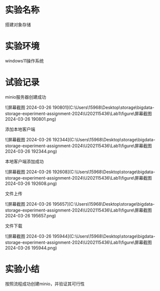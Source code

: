 # 实验名称

搭建对象存储



# 实验环境

windows11操作系统



# 试验记录

minio服务器创建成功

![屏幕截图 2024-03-26 190801](C:\Users\15968\Desktop\storage\bigdata-storage-experiment-assignment-2024\U202115436\Lab1\figure\屏幕截图 2024-03-26 190801.png)

添加本地客户端

![屏幕截图 2024-03-26 192344](C:\Users\15968\Desktop\storage\bigdata-storage-experiment-assignment-2024\U202115436\Lab1\figure\屏幕截图 2024-03-26 192344.png)

本地客户端添加成功

![屏幕截图 2024-03-26 192608](C:\Users\15968\Desktop\storage\bigdata-storage-experiment-assignment-2024\U202115436\Lab1\figure\屏幕截图 2024-03-26 192608.png)

文件上传

![屏幕截图 2024-03-26 195657](C:\Users\15968\Desktop\storage\bigdata-storage-experiment-assignment-2024\U202115436\Lab1\figure\屏幕截图 2024-03-26 195657.png)

文件下载

![屏幕截图 2024-03-26 195944](C:\Users\15968\Desktop\storage\bigdata-storage-experiment-assignment-2024\U202115436\Lab1\figure\屏幕截图 2024-03-26 195944.png)



# 实验小结

按照流程成功创建minio，并验证其可行性


